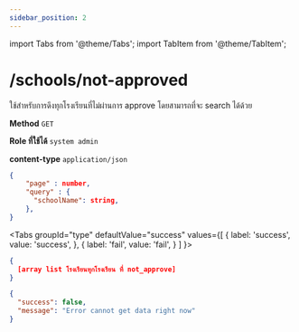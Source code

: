 ```yaml
---
sidebar_position: 2
---
```

import Tabs from '@theme/Tabs';
import TabItem from '@theme/TabItem';

# /schools/not-approved


ใช้สำหรับการดึงทุกโรงเรียนที่ไม่ผ่านการ approve โดยสามารถที่จะ search ได้ด้วย


**Method** `GET`

**Role ที่ใช้ได้** `system admin`

**content-type** `application/json`

```json title="Request"
{
    "page" : number,
    "query" : {
      "schoolName": string,
    },
}
```


<Tabs
  groupId="type"
  defaultValue="success"
  values={[
    { label: 'success', value: 'success', },
    { label: 'fail', value: 'fail', }
  ]
}>

<TabItem value="success">

```json title="Response"
{
  [array list โรงเรียนทุกโรงเรียน ที่ not_approve]
}
```
</TabItem>

<TabItem value="fail">

```json title="Response"
{
  "success": false,
  "message": "Error cannot get data right now"
}
```
</TabItem>

</Tabs>